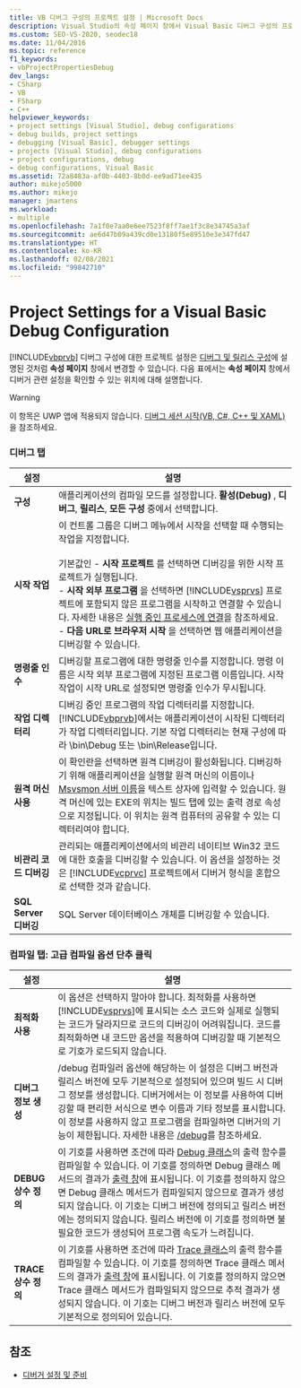```yaml
---
title: VB 디버그 구성의 프로젝트 설정 | Microsoft Docs
description: Visual Studio의 속성 페이지 창에서 Visual Basic 디버그 구성의 프로젝트 설정을 변경하는 방법을 알아봅니다.
ms.custom: SEO-VS-2020, seodec18
ms.date: 11/04/2016
ms.topic: reference
f1_keywords:
- vbProjectPropertiesDebug
dev_langs:
- CSharp
- VB
- FSharp
- C++
helpviewer_keywords:
- project settings [Visual Studio], debug configurations
- debug builds, project settings
- debugging [Visual Basic], debugger settings
- projects [Visual Studio], debug configurations
- project configurations, debug
- debug configurations, Visual Basic
ms.assetid: 72a8483a-af0b-4403-8b0d-ee9ad71ee435
author: mikejo5000
ms.author: mikejo
manager: jmartens
ms.workload:
- multiple
ms.openlocfilehash: 7a1f0e7aa0e6ee7523f8ff7ae1f3c8e34745a3af
ms.sourcegitcommit: ae6d47b09a439cd0e13180f5e89510e3e347fd47
ms.translationtype: HT
ms.contentlocale: ko-KR
ms.lasthandoff: 02/08/2021
ms.locfileid: "99842710"
---
```

# <a name="project-settings-for-a-visual-basic-debug-configuration"></a>Project Settings for a Visual Basic Debug Configuration
[!INCLUDE[vbprvb](../code-quality/includes/vbprvb_md.md)] 디버그 구성에 대한 프로젝트 설정은 [디버그 및 릴리스 구성](../debugger/how-to-set-debug-and-release-configurations.md)에 설명된 것처럼 **속성 페이지** 창에서 변경할 수 있습니다. 다음 표에서는 **속성 페이지** 창에서 디버거 관련 설정을 확인할 수 있는 위치에 대해 설명합니다.

> [!WARNING]
> 이 항목은 UWP 앱에 적용되지 않습니다. [디버그 세션 시작(VB, C#, C++ 및 XAML)](../debugger/start-a-debugging-session-for-a-store-app-in-visual-studio-vb-csharp-cpp-and-xaml.md)을 참조하세요.

### <a name="debug-tab"></a>디버그 탭

| 설정 | 설명 |
|------------------------------| - |
| **구성** | 애플리케이션의 컴파일 모드를 설정합니다. **활성(Debug)** , **디버그**, **릴리스**, **모든 구성** 중에서 선택합니다. |
| **시작 작업** | 이 컨트롤 그룹은 디버그 메뉴에서 시작을 선택할 때 수행되는 작업을 지정합니다.<br /><br /> 기본값인 -   **시작 프로젝트** 를 선택하면 디버깅을 위한 시작 프로젝트가 실행됩니다. <br />-   **시작 외부 프로그램** 을 선택하면 [!INCLUDE[vsprvs](../code-quality/includes/vsprvs_md.md)] 프로젝트에 포함되지 않은 프로그램을 시작하고 연결할 수 있습니다. 자세한 내용은 [실행 중인 프로세스에 연결](../debugger/attach-to-running-processes-with-the-visual-studio-debugger.md)을 참조하세요.<br />-   **다음 URL로 브라우저 시작** 을 선택하면 웹 애플리케이션을 디버깅할 수 있습니다. |
| **명령줄 인수** | 디버깅할 프로그램에 대한 명령줄 인수를 지정합니다. 명령 이름은 시작 외부 프로그램에 지정된 프로그램 이름입니다. 시작 작업이 시작 URL로 설정되면 명령줄 인수가 무시됩니다. |
| **작업 디렉터리** | 디버깅 중인 프로그램의 작업 디렉터리를 지정합니다. [!INCLUDE[vbprvb](../code-quality/includes/vbprvb_md.md)]에서는 애플리케이션이 시작된 디렉터리가 작업 디렉터리입니다. 기본 작업 디렉터리는 현재 구성에 따라 \bin\Debug 또는 \bin\Release입니다. |
| **원격 머신 사용** | 이 확인란을 선택하면 원격 디버깅이 활성화됩니다. 디버깅하기 위해 애플리케이션을 실행할 원격 머신의 이름이나 [Msvsmon 서버 이름](../debugger/remote-debugging.md)을 텍스트 상자에 입력할 수 있습니다. 원격 머신에 있는 EXE의 위치는 빌드 탭에 있는 출력 경로 속성으로 지정됩니다. 이 위치는 원격 컴퓨터의 공유할 수 있는 디렉터리여야 합니다. |
| **비관리 코드 디버깅** | 관리되는 애플리케이션에서의 비관리 네이티브 Win32 코드에 대한 호출을 디버깅할 수 있습니다. 이 옵션을 설정하는 것은 [!INCLUDE[vcprvc](../code-quality/includes/vcprvc_md.md)] 프로젝트에서 디버거 형식을 혼합으로 선택한 것과 같습니다. |
| **SQL Server 디버깅** | SQL Server 데이터베이스 개체를 디버깅할 수 있습니다. |

### <a name="compile-tab-press-advanced-compile-options-button"></a>컴파일 탭: 고급 컴파일 옵션 단추 클릭

| 설정 | 설명 |
|---------------------------| - |
| **최적화 사용** | 이 옵션은 선택하지 말아야 합니다. 최적화를 사용하면 [!INCLUDE[vsprvs](../code-quality/includes/vsprvs_md.md)]에 표시되는 소스 코드와 실제로 실행되는 코드가 달라지므로 코드의 디버깅이 어려워집니다. 코드를 최적화하면 내 코드만 옵션을 적용하여 디버깅할 때 기본적으로 기호가 로드되지 않습니다. |
| **디버그 정보 생성** | /debug 컴파일러 옵션에 해당하는 이 설정은 디버그 버전과 릴리스 버전에 모두 기본적으로 설정되어 있으며 빌드 시 디버그 정보를 생성합니다. 디버거에서는 이 정보를 사용하여 디버깅할 때 편리한 서식으로 변수 이름과 기타 정보를 표시합니다. 이 정보를 사용하지 않고 프로그램을 컴파일하면 디버거의 기능이 제한됩니다. 자세한 내용은 [/debug](/dotnet/visual-basic/reference/command-line-compiler/debug)를 참조하세요. |
| **DEBUG 상수 정의** | 이 기호를 사용하면 조건에 따라 [Debug 클래스](/dotnet/api/system.diagnostics.debug)의 출력 함수를 컴파일할 수 있습니다. 이 기호를 정의하면 Debug 클래스 메서드의 결과가 [출력 창](../ide/reference/output-window.md)에 표시됩니다. 이 기호를 정의하지 않으면 Debug 클래스 메서드가 컴파일되지 않으므로 결과가 생성되지 않습니다. 이 기호는 디버그 버전에 정의되고 릴리스 버전에는 정의되지 않습니다. 릴리스 버전에 이 기호를 정의하면 불필요한 코드가 생성되어 프로그램 속도가 느려집니다. |
| **TRACE 상수 정의** | 이 기호를 사용하면 조건에 따라 [Trace 클래스](/dotnet/api/system.diagnostics.trace)의 출력 함수를 컴파일할 수 있습니다. 이 기호를 정의하면 Trace 클래스 메서드의 결과가 [출력 창](../ide/reference/output-window.md)에 표시됩니다. 이 기호를 정의하지 않으면 Trace 클래스 메서드가 컴파일되지 않으므로 추적 결과가 생성되지 않습니다. 이 기호는 디버그 버전과 릴리스 버전에 모두 기본적으로 정의되어 있습니다. |

## <a name="see-also"></a>참조
- [디버거 설정 및 준비](../debugger/debugger-settings-and-preparation.md)